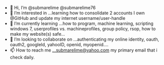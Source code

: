 - 👋 Hi, I’m @submarelime @submarelime76
- 👀 I’m interested in ...learning how to consolidate 2 accounts I own @GitHub and update my internet username/user-handle
- 🌱 I’m currently learning ...how to program, machine learning, scripting windows 7, userprofiles vs. machineprofiles, group policy, rsop, how to make my website(s) safe...
- 💞️ I’m looking to collaborate on ...authenticating my online identity, oauth, oauth2, googleId, yahooID, openid, myopenid....
- 📫 How to reach me ...submarelime@yahoo.com my primary email that i check daily. 

<!---
maryannregalado/subamrelime76 is a ✨ special ✨ repository because its `README.md` (this file) appears on your GitHub profile.
You can click the Preview link to take a look at your changes.
--->
